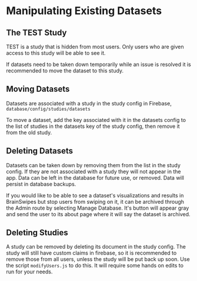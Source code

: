 # Manipulating Existing Datasets

## The TEST Study

TEST is a study that is hidden from most users. Only users who are given access to this study will be able to see it.

If datasets need to be taken down temporarily while an issue is resolved it is recommended to move the dataset to this study.

## Moving Datasets

Datasets are associated with a study in the study config in Firebase, `database/config/studies/datasets`

To move a dataset, add the key associated with it in the datasets config to the list of studies in the datasets key of the study config, then remove it from the old study.

## Deleting Datasets

Datasets can be taken down by removing them from the list in the study config. If they are not associated with a study they will not appear in the app. Data can be left in the database for future use, or removed. Data will persist in database backups.

If you would like to be able to see a dataset's visualizations and results in BrainSwipes but stop users from swiping on it, it can be archived through the Admin route by selecting Manage Database. It's button will appear gray and send the user to its about page where it will say the dataset is archived.

## Deleting Studies

A study can be removed by deleting its document in the study config. The study will still have custom claims in firebase, so it is recommended to remove those from all users, unless the study will be put back up soon. Use the script `modifyUsers.js` to do this. It will require some hands on edits to run for your needs.